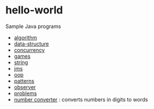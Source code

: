 # hello-world
Sample Java programs
* [algorithm](src/algorithm)
* [data-structure](src/datastructure)
* [concurrency](src/concurrency)
* [games](src/games)
* [string](src/string)
* [jms](src/jms)
* [oop](src/oop)
* [patterns](src/patterns)
 * [observer](src/patterns/observer)
* [problems](src/problems)
 * [number converter](src/problems/numberConverter) : converts numbers in digits to words